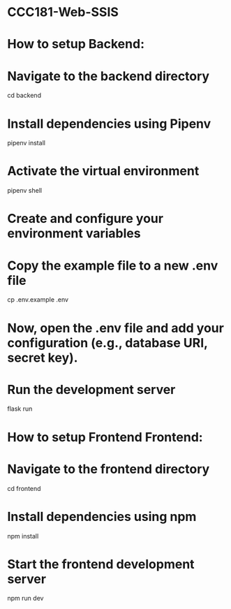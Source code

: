 # CCC181-Web-SSIS

# How to setup Backend:

# Navigate to the backend directory
cd backend

# Install dependencies using Pipenv
pipenv install

# Activate the virtual environment
pipenv shell

# Create and configure your environment variables
# Copy the example file to a new .env file
cp .env.example .env

# Now, open the .env file and add your configuration (e.g., database URI, secret key).

# Run the development server
flask run

# How to setup Frontend Frontend:

# Navigate to the frontend directory
cd frontend

# Install dependencies using npm
npm install

# Start the frontend development server
npm run dev



